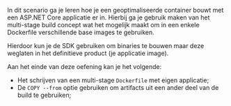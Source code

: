 In dit scenario ga je leren hoe je een geoptimaliseerde container bouwt met een ASP.NET Core applicatie er in. Hierbij ga je gebruik maken van het multi-stage build concept wat het mogelijk maakt om in een enkele Dockerfile verschillende base images te gebruiken.

Hierdoor kun je de SDK gebruiken om binaries te bouwen maar deze weglaten in het definitieve product (je applicatie image).

Aan het einde van deze oefening kan je het volgende:

* Het schrijven van een multi-stage `Dockerfile` met eigen applicatie;
* De `COPY --from` optie gebruiken om artifacts uit een ander deel van de build te gebruiken;

